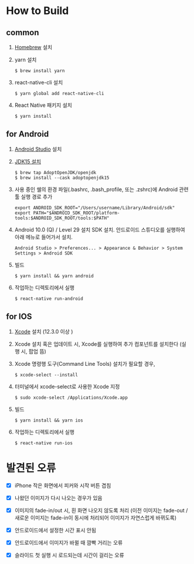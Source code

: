 # How to Build
## common
1. [Homebrew](https://brew.sh/) 설치
2. yarn 설치

    ```
    $ brew install yarn
    ```

3. react-native-cli 설치

   ```
   $ yarn global add react-native-cli
   ```

4. React Native 패키지 설치

    ```
    $ yarn install
    ```
    
## for Android

1. [Android Studio](https://developer.android.com/studio) 설치
2. [JDK15 설치](https://github.com/AdoptOpenJDK/homebrew-openjdk)

    ```
    $ brew tap AdoptOpenJDK/openjdk
    $ brew install --cask adoptopenjdk15
    ```
    
3. 사용 중인 쉘의 환경 파일(.bashrc, .bash_profile, 또는 .zshrc)에 Android 관련 툴 실행 경로 추가

    ```
    export ANDROID_SDK_ROOT="/Users/username/Library/Android/sdk"
    export PATH="$ANDROID_SDK_ROOT/platform-tools:$ANDROID_SDK_ROOT/tools:$PATH"
    ```

4. Android 10.0 (Q) / Level 29 설치 SDK 설치. 안드로이드 스튜디오를 실행하여 아래 메뉴로 들어가서 설치.

   ```
   Android Studio > Preferences... > Appearance & Behavior > System Settings > Android SDK
   ```

5. 빌드

   ```
   $ yarn install && yarn android
   ```  
   
6. 작업하는 디렉토리에서 실행

   ```
   $ react-native run-android
   ```  
   
## for IOS

1. [Xcode](https://itunes.apple.com/kr/app/xcode/id497799835?mt=12) 설치 (12.3.0 이상 )
2. Xcode 설치 혹은 업데이트 시, Xcode를 실행하여 추가 컴포넌트를 설치한다 (실행 시, 팝업 뜸)
3. Xcode 명령행 도구(Command Line Tools) 설치가 필요할 경우,

    ```
    $ xcode-select --install
    ```

4. 터미널에서 xcode-select로 사용한 Xcode 지정

    ```
    $ sudo xcode-select /Applications/Xcode.app
    ```

5. 빌드

    ```
    $ yarn install && yarn ios
    ```   
    
6. 작업하는 디렉토리에서 실행

   ```
   $ react-native run-ios
   ```  
   
# 발견된 오류
- [x] iPhone 작은 화면에서 피커와 시작 버튼 겹침

- [x] 나왔던 이미지가 다시 나오는 경우가 있음

- [x] 이미지의 fade-in/out 시, 흰 화면 나오지 않도록 처리 (이전 이미지는 fade-out / 새로운 이미지는 fade-in이 동시에 처리되어 이미지가 자연스럽게 바뀌도록)

- [x] 안드로이드에서 설정한 시간 표시 안됨

- [x] 안드로이드에서 이미지가 바뀔 때 깜빡 거리는 오류

- [x] 슬라이드 첫 실행 시 로드되는데 시간이 걸리는 오류
